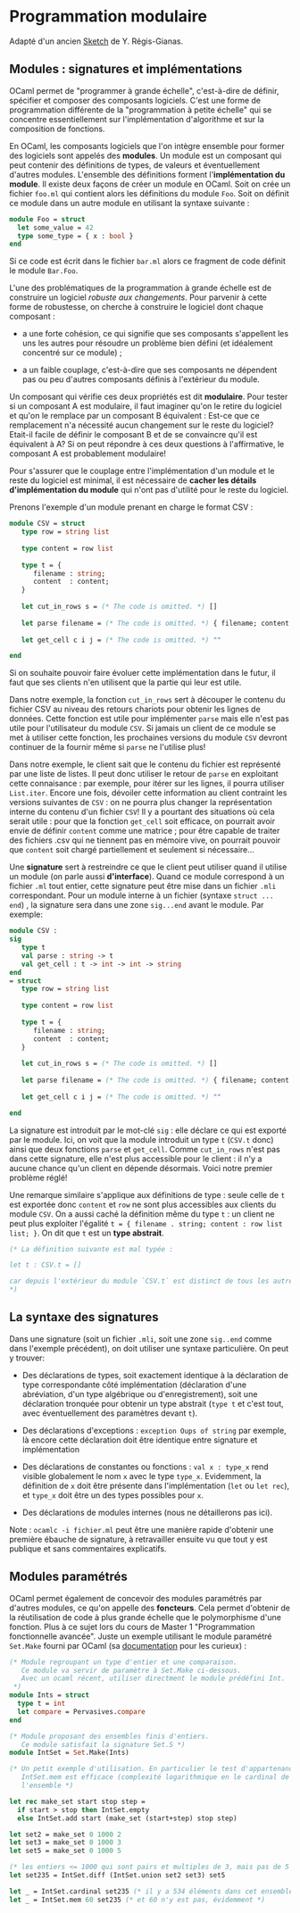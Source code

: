 Programmation modulaire
=======================

Adapté d'un ancien [Sketch](https://sketch.sh/s/bU2dh9pkztj2TJrrCN5z15) de Y. Régis-Gianas.


## Modules : signatures et implémentations

OCaml permet de "programmer à grande échelle", c'est-à-dire de définir, spécifier et composer des composants logiciels. C'est une forme de programmation différente de la "programmation à petite échelle" qui se concentre essentiellement sur l'implémentation d'algorithme et sur la composition de fonctions.

En OCaml, les composants logiciels que l'on intègre ensemble pour former des logiciels sont appelés des **modules**. Un module est un composant qui peut contenir des définitions de types, de valeurs et éventuellement d'autres modules. L'ensemble des définitions forment l'**implémentation du module**. Il existe deux façons de créer un module en OCaml. Soit on crée un fichier `foo.ml` qui contient alors les définitions du module `Foo`. Soit on définit ce module dans un autre module en utilisant la syntaxe suivante :


```ocaml
module Foo = struct
  let some_value = 42
  type some_type = { x : bool }
end
```

Si ce code est écrit dans le fichier `bar.ml` alors ce fragment de code définit le module `Bar.Foo`.

L'une des problématiques de la programmation à grande échelle est de construire un logiciel *robuste aux changements*. Pour parvenir à cette forme de robustesse, on cherche à construire le logiciel dont chaque composant :

- a une forte cohésion, ce qui signifie que ses composants s'appellent les uns les autres pour résoudre un problème bien défini (et idéalement concentré sur ce module) ;

- a un faible couplage, c'est-à-dire que ses composants ne dépendent pas ou peu d'autres composants définis à l'extérieur du module.

Un composant qui vérifie ces deux propriétés est dit **modulaire**. Pour tester si un composant A est modulaire, il faut imaginer qu'on le retire du logiciel et qu'on le remplace par un composant B équivalent : Est-ce que ce remplacement n'a nécessité aucun changement sur le reste du logiciel? Etait-il facile de définir le composant B et de se convaincre qu'il est équivalent à A? Si on peut répondre à ces deux questions à l'affirmative, le composant A est probablement modulaire!

Pour s'assurer que le couplage entre l'implémentation d'un module et le reste du logiciel est minimal, il est nécessaire de **cacher les détails d'implémentation du module** qui n'ont pas d'utilité pour le reste du logiciel.

Prenons l'exemple d'un module prenant en charge le format CSV :

```ocaml
module CSV = struct
   type row = string list
   
   type content = row list
   
   type t = {
      filename : string;
      content  : content;   
   }
   
   let cut_in_rows s = (* The code is omitted. *) []
   
   let parse filename = (* The code is omitted. *) { filename; content = [] }
   
   let get_cell c i j = (* The code is omitted. *) ""

end
```

Si on souhaite pouvoir faire évoluer cette implémentation dans le futur, il faut que ses clients n'en utilisent que la partie qui leur est utile.

Dans notre exemple, la fonction `cut_in_rows` sert à découper le contenu du fichier CSV au niveau des retours chariots pour obtenir les lignes de données. Cette fonction est utile pour implémenter `parse` mais elle n'est pas utile pour l'utilisateur du module `CSV`. Si jamais un client de ce module se met à utiliser cette fonction, les prochaines versions du module `CSV` devront continuer de la fournir même si `parse` ne l'utilise plus!

Dans notre exemple, le client sait que le contenu du fichier est représenté par une liste de listes. Il peut donc utiliser le retour de `parse` en exploitant cette connaisance : par exemple, pour itérer sur les lignes, il pourra utiliser `List.iter`. Encore une fois, dévoiler cette information au client contraint les versions suivantes de `CSV` : on ne pourra plus changer la représentation interne du contenu d'un fichier `CSV`! Il y a pourtant des situations où cela serait utile : pour que la fonction `get_cell` soit efficace, on pourrait avoir envie de définir `content` comme une matrice ; pour être capable de traiter des fichiers .csv qui ne tiennent pas en mémoire vive, on pourrait pouvoir que `content` soit chargé partiellement et seulement si nécessaire...

Une **signature** sert à restreindre ce que le client peut utiliser quand il utilise un module (on parle aussi **d'interface**). Quand ce module correspond à un fichier `.ml` tout entier, cette signature peut être mise dans un fichier `.mli` correspondant. Pour un module interne à un fichier (syntaxe `struct ... end`) , la signature sera dans une zone `sig...end` avant le module. Par exemple:

```ocaml
module CSV :
sig
   type t
   val parse : string -> t
   val get_cell : t -> int -> int -> string
end
= struct
   type row = string list
   
   type content = row list
   
   type t = {
      filename : string;
      content  : content;   
   }
   
   let cut_in_rows s = (* The code is omitted. *) []
   
   let parse filename = (* The code is omitted. *) { filename; content = [] }
   
   let get_cell c i j = (* The code is omitted. *) ""

end
```

La signature est introduit par le mot-clé `sig` : elle déclare ce qui est exporté par le module. Ici, on voit que la module introduit un type `t` (`CSV.t` donc) ainsi que deux fonctions `parse` et `get_cell`. Comme `cut_in_rows` n'est pas dans cette signature, elle n'est plus accessible pour le client : il n'y a aucune chance qu'un client en dépende désormais. Voici notre premier problème réglé!

Une remarque similaire s'applique aux définitions de type : seule celle de `t` est exportée donc `content` et `row` ne sont plus accessibles aux clients du module `CSV`. On a aussi caché la définition même du type `t` : un client ne peut plus exploiter l'égalité `t = { filename . string; content : row list list; }`. On dit que `t` est un **type abstrait**.

```ocaml
(* La définition suivante est mal typée :

let t : CSV.t = []

car depuis l'extérieur du module `CSV.t` est distinct de tous les autres types.
*)
```

## La syntaxe des signatures

Dans une signature (soit un fichier `.mli`, soit une zone `sig..end` comme dans l'exemple précédent), on doit utiliser une syntaxe particulière. On peut y trouver:

- Des déclarations de types, soit exactement identique à la déclaration de type correspondante côté implémentation (déclaration d'une abréviation, d'un type algébrique ou d'enregistrement), soit une déclaration tronquée pour obtenir un type abstrait (`type t` et c'est tout, avec éventuellement des paramètres devant `t`).

- Des déclarations d'exceptions : `exception Oups of string` par exemple, là encore cette déclaration doit être identique entre signature et implémentation

- Des déclarations de constantes ou fonctions : `val x : type_x` rend visible globalement le nom `x` avec le type `type_x`. Evidemment, la définition de `x` doit être présente dans l'implémentation (`let` ou `let rec`), et `type_x` doit être un des types possibles pour `x`.

- Des déclarations de modules internes (nous ne détaillerons pas ici).

Note : `ocamlc -i fichier.ml` peut être une manière rapide d'obtenir une première ébauche de signature, à retravailler ensuite vu que tout y est publique et sans commentaires explicatifs.

## Modules paramétrés

OCaml permet également de concevoir des modules paramétrés par d'autres modules, ce qu'on appelle des **foncteurs**. Cela permet d'obtenir de la réutilisation de code à plus grande échelle que le polymorphisme d'une fonction. Plus à ce sujet lors du cours de Master 1 "Programmation fonctionnelle avancée". Juste un exemple utilisant le module paramétré `Set.Make` fourni par OCaml (sa [documentation](https://caml.inria.fr/pub/docs/manual-ocaml/libref/Set.Make.html) pour les curieux) :

```ocaml
(* Module regroupant un type d'entier et une comparaison.
   Ce module va servir de paramètre à Set.Make ci-dessous.
   Avec un ocaml récent, utiliser directment le module prédéfini Int.
 *)
module Ints = struct
  type t = int
  let compare = Pervasives.compare
end

(* Module proposant des ensembles finis d'entiers.
   Ce module satisfait la signature Set.S *)
module IntSet = Set.Make(Ints)

(* Un petit exemple d'utilisation. En particulier le test d'appartenance
   IntSet.mem est efficace (complexité logarithmique en le cardinal de
   l'ensemble *)

let rec make_set start stop step =
  if start > stop then IntSet.empty
  else IntSet.add start (make_set (start+step) stop step)

let set2 = make_set 0 1000 2
let set3 = make_set 0 1000 3
let set5 = make_set 0 1000 5

(* les entiers <= 1000 qui sont pairs et multiples de 3, mais pas de 5 *)
let set235 = IntSet.diff (IntSet.union set2 set3) set5

let _ = IntSet.cardinal set235 (* il y a 534 éléments dans cet ensemble *)
let _ = IntSet.mem 60 set235 (* et 60 n'y est pas, évidemment *)
```
